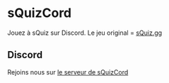 # sQuizCord
Jouez à sQuiz sur Discord. Le jeu original = [sQuiz.gg](https://squiz.gg)
## Discord
Rejoins nous sur [le serveur de sQuizCord](https://discord.gg/mrzBjDRH2y)
